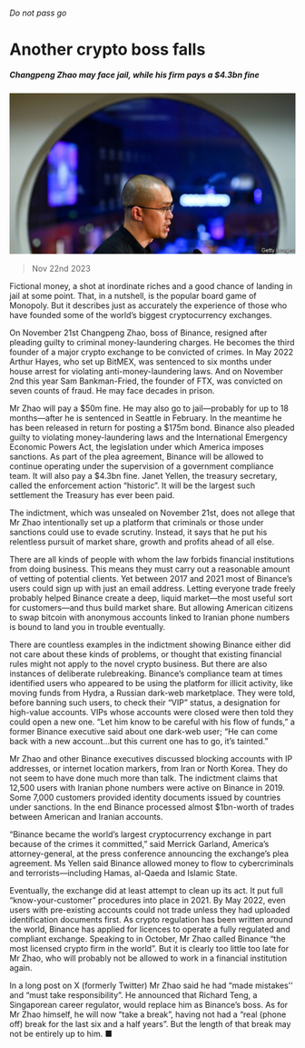 ###### Do not pass go

# Another crypto boss falls 

##### Changpeng Zhao may face jail, while his firm pays a $4.3bn fine 

![image](images/20231125_FNP503.jpg) 

> Nov 22nd 2023 

Fictional money, a shot at inordinate riches and a good chance of landing in jail at some point. That, in a nutshell, is the popular board game of Monopoly. But it describes just as accurately the experience of those who have founded some of the world’s biggest cryptocurrency exchanges.

On November 21st Changpeng Zhao, boss of Binance, resigned after pleading guilty to criminal money-laundering charges. He becomes the third founder of a major crypto exchange to be convicted of crimes. In May 2022 Arthur Hayes, who set up BitMEX, was sentenced to six months under house arrest for violating anti-money-laundering laws. And on November 2nd this year Sam Bankman-Fried, the founder of FTX, was convicted on seven counts of fraud. He may face decades in prison. 

Mr Zhao will pay a $50m fine. He may also go to jail—probably for up to 18 months—after he is sentenced in Seattle in February. In the meantime he has been released in return for posting a $175m bond. Binance also pleaded guilty to violating money-laundering laws and the International Emergency Economic Powers Act, the legislation under which America imposes sanctions. As part of the plea agreement, Binance will be allowed to continue operating under the supervision of a government compliance team. It will also pay a $4.3bn fine. Janet Yellen, the treasury secretary, called the enforcement action “historic”. It will be the largest such settlement the Treasury has ever been paid.

The indictment, which was unsealed on November 21st, does not allege that Mr Zhao intentionally set up a platform that criminals or those under sanctions could use to evade scrutiny. Instead, it says that he put his relentless pursuit of market share, growth and profits ahead of all else.

There are all kinds of people with whom the law forbids financial institutions from doing business. This means they must carry out a reasonable amount of vetting of potential clients. Yet between 2017 and 2021 most of Binance’s users could sign up with just an email address. Letting everyone trade freely probably helped Binance create a deep, liquid market—the most useful sort for customers—and thus build market share. But allowing American citizens to swap bitcoin with anonymous accounts linked to Iranian phone numbers is bound to land you in trouble eventually. 

There are countless examples in the indictment showing Binance either did not care about these kinds of problems, or thought that existing financial rules might not apply to the novel crypto business. But there are also instances of deliberate rulebreaking. Binance’s compliance team at times identified users who appeared to be using the platform for illicit activity, like moving funds from Hydra, a Russian dark-web marketplace. They were told, before banning such users, to check their “VIP” status, a designation for high-value accounts. VIPs whose accounts were closed were then told they could open a new one. “Let him know to be careful with his flow of funds,” a former Binance executive said about one dark-web user; “He can come back with a new account...but this current one has to go, it’s tainted.”

Mr Zhao and other Binance executives discussed blocking accounts with IP addresses, or internet location markers, from Iran or North Korea. They do not seem to have done much more than talk. The indictment claims that 12,500 users with Iranian phone numbers were active on Binance in 2019. Some 7,000 customers provided identity documents issued by countries under sanctions. In the end Binance processed almost $1bn-worth of trades between American and Iranian accounts.

“Binance became the world’s largest cryptocurrency exchange in part because of the crimes it committed,” said Merrick Garland, America’s attorney-general, at the press conference announcing the exchange’s plea agreement. Ms Yellen said Binance allowed money to flow to cybercriminals and terrorists—including Hamas, al-Qaeda and Islamic State.

Eventually, the exchange did at least attempt to clean up its act. It put full “know-your-customer” procedures into place in 2021. By May 2022, even users with pre-existing accounts could not trade unless they had uploaded identification documents first. As crypto regulation has been written around the world, Binance has applied for licences to operate a fully regulated and compliant exchange. Speaking to in October, Mr Zhao called Binance “the most licensed crypto firm in the world”. But it is clearly too little too late for Mr Zhao, who will probably not be allowed to work in a financial institution again.

In a long post on X (formerly Twitter) Mr Zhao said he had “made mistakes’‘ and “must take responsibility”. He announced that Richard Teng, a Singaporean career regulator, would replace him as Binance’s boss. As for Mr Zhao himself, he will now “take a break”, having not had a “real (phone off) break for the last six and a half years”. But the length of that break may not be entirely up to him. ■


